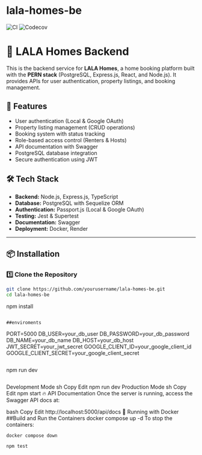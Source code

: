 # lala-homes-be

![CI](https://github.com/kanu-cast/lala-homes-be/actions/workflows/ci.yml/badge.svg)
![Codecov](https://codecov.io/gh/kanu-cast/lala-homes-be/branch/main/graph/badge.svg?token=YOUR_CODECOV_TOKEN)

# 🏡 LALA Homes Backend

This is the backend service for **LALA Homes**, a home booking platform built with the **PERN stack** (PostgreSQL, Express.js, React, and Node.js). It provides APIs for user authentication, property listings, and booking management.

## 🚀 Features

- User authentication (Local & Google OAuth)
- Property listing management (CRUD operations)
- Booking system with status tracking
- Role-based access control (Renters & Hosts)
- API documentation with Swagger
- PostgreSQL database integration
- Secure authentication using JWT

## 🛠️ Tech Stack

- **Backend:** Node.js, Express.js, TypeScript
- **Database:** PostgreSQL with Sequelize ORM
- **Authentication:** Passport.js (Local & Google OAuth)
- **Testing:** Jest & Supertest
- **Documentation:** Swagger
- **Deployment:** Docker, Render

---

## 📦 Installation

### 1️⃣ Clone the Repository

```sh
git clone https://github.com/yourusername/lala-homes-be.git
cd lala-homes-be


```

npm install

```

##enviroments

```

PORT=5000
DB_USER=your_db_user
DB_PASSWORD=your_db_password
DB_NAME=your_db_name
DB_HOST=your_db_host
JWT_SECRET=your_jwt_secret
GOOGLE_CLIENT_ID=your_google_client_id
GOOGLE_CLIENT_SECRET=your_google_client_secret

```

```

npm run dev

```

```

Development Mode
sh
Copy
Edit
npm run dev
Production Mode
sh
Copy
Edit
npm start
🔥 API Documentation
Once the server is running, access the Swagger API docs at:

bash
Copy
Edit
http://localhost:5000/api/docs
🐳 Running with Docker
##Build and Run the Containers
docker compose up -d
To stop the containers:

```
docker compose down
```

```
npm test
```
